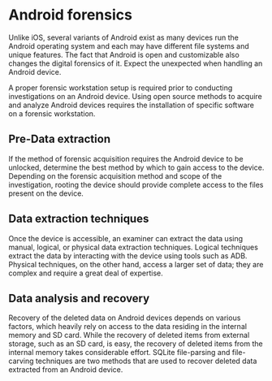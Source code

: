 # Android forensics

Unlike iOS, several variants of Android exist as many devices run the Android operating system and each may have different file systems and unique features. The fact that Android is open and customizable also changes the digital forensics of it. Expect the unexpected when handling an Android device.

A proper forensic workstation setup is required prior to conducting investigations on an Android device. Using open source methods to acquire and analyze Android devices requires the installation of specific software on a forensic workstation.

## Pre-Data extraction

If the method of forensic acquisition requires the Android device to be unlocked, determine the best method by which to gain access to the device. Depending on the forensic acquisition method and scope of the investigation, rooting the device should provide complete access to the files present on the device.

## Data extraction techniques

Once the device is accessible, an examiner can extract the data using manual, logical, or physical data extraction techniques. Logical techniques extract the data by interacting with the device using tools such as ADB. Physical techniques, on the other hand, access a larger set of data; they are complex and require a great deal of expertise.

## Data analysis and recovery

Recovery of the deleted data on Android devices depends on various factors, which heavily rely on access to the data residing in the internal memory and SD card. While the recovery of deleted items from external storage, such as an SD card, is easy, the recovery of deleted items from the internal memory takes considerable effort. SQLite file-parsing and file-carving techniques are two methods that are used to recover deleted data extracted from an
Android device.

